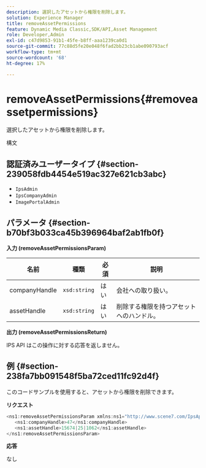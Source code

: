 ```yaml
---
description: 選択したアセットから権限を削除します。
solution: Experience Manager
title: removeAssetPermissions
feature: Dynamic Media Classic,SDK/API,Asset Management
role: Developer,Admin
exl-id: c47d9853-91b1-45fe-b8ff-aaa1239ca0d1
source-git-commit: 77c88d5fe20e048f6fad2bb23cb1abe090793acf
workflow-type: tm+mt
source-wordcount: '68'
ht-degree: 17%

---
```


# removeAssetPermissions{#removeassetpermissions}

選択したアセットから権限を削除します。

構文

## 認証済みユーザータイプ {#section-239058fdb4454e519ac327e621cb3abc}

* `IpsAdmin`
* `IpsCompanyAdmin`
* `ImagePortalAdmin`

## パラメータ {#section-b70bf3b033ca45b396964baf2ab1fb0f}

**入力 (removeAssetPermissionsParam)**

| 名前 | 種類 | 必須 | 説明 |
|---|---|---|---|
| companyHandle | `xsd:string` | はい | 会社への取り扱い。 |
| assetHandle | `xsd:string` | はい | 削除する権限を持つアセットへのハンドル。 |

**出力 (removeAssetPermissionsReturn)**

IPS API はこの操作に対する応答を返しません。

## 例 {#section-238fa7bb091548f5ba72ced11fc92d4f}

このコードサンプルを使用すると、アセットから権限を削除できます。

**リクエスト**

```java
<ns1:removeAssetPermissionsParam xmlns:ns1="http://www.scene7.com/IpsApi/xsd">
   <ns1:companyHandle>47</ns1:companyHandle>
   <ns1:assetHandle>15674|25|1062</ns1:assetHandle>
</ns1:removeAssetPermissionsParam>
```

**応答**

なし
